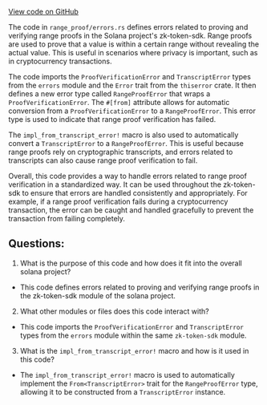 [View code on GitHub](https://github.com/solana-labs/solana/blob/master/zk-token-sdk/src/range_proof/errors.rs)

The code in `range_proof/errors.rs` defines errors related to proving and verifying range proofs in the Solana project's zk-token-sdk. Range proofs are used to prove that a value is within a certain range without revealing the actual value. This is useful in scenarios where privacy is important, such as in cryptocurrency transactions.

The code imports the `ProofVerificationError` and `TranscriptError` types from the `errors` module and the `Error` trait from the `thiserror` crate. It then defines a new error type called `RangeProofError` that wraps a `ProofVerificationError`. The `#[from]` attribute allows for automatic conversion from a `ProofVerificationError` to a `RangeProofError`. This error type is used to indicate that range proof verification has failed.

The `impl_from_transcript_error!` macro is also used to automatically convert a `TranscriptError` to a `RangeProofError`. This is useful because range proofs rely on cryptographic transcripts, and errors related to transcripts can also cause range proof verification to fail.

Overall, this code provides a way to handle errors related to range proof verification in a standardized way. It can be used throughout the zk-token-sdk to ensure that errors are handled consistently and appropriately. For example, if a range proof verification fails during a cryptocurrency transaction, the error can be caught and handled gracefully to prevent the transaction from failing completely.
## Questions: 
 1. What is the purpose of this code and how does it fit into the overall solana project?
- This code defines errors related to proving and verifying range proofs in the zk-token-sdk module of the solana project.

2. What other modules or files does this code interact with?
- This code imports the `ProofVerificationError` and `TranscriptError` types from the `errors` module within the same `zk-token-sdk` module.

3. What is the `impl_from_transcript_error!` macro and how is it used in this code?
- The `impl_from_transcript_error!` macro is used to automatically implement the `From<TranscriptError>` trait for the `RangeProofError` type, allowing it to be constructed from a `TranscriptError` instance.